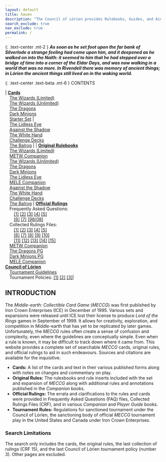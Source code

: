 ```yaml
---
layout: default
title: haven
description: "The Council of Lórien provides Rulebooks, Guides, and Aids for playing the Middle-earth Collectible Card Game." 
search_exclude: true
nav_exclude: true
permalink: /
---
```


{: .text-center .mt-2 }
_**As soon as he set foot upon the far bank of Silverlode a strange feeling had come upon him, and it deepened as he walked on into the Naith: it seemed to him that he had stepped over a bridge of time into a corner of the Eldar Days, and was now walking in a world that was no more. In Rivendell there was memory of ancient things; in Lórien the ancient things still lived on in the waking world.**_

{: .text-center .text-beta .mt-6 }
CONTENTS

| [**Cards**](/cards/)<br>&emsp;[The Wizards (Limited)](/cards/#middle-earth-the-wizards-limited)<br>&emsp;[The Wizards (Unlimited)](/cards/#middle-earth-the-wizards-unlimited)<br>&emsp;[The Dragons](/cards/#middle-earth-the-dragons)<br>&emsp;[Dark Minions](/cards/#middle-earth-dark-minions)<br>&emsp;[Starter Set](/cards/#middle-earth-the-wizards-starter-set) | &emsp;<br>&emsp;[The Lidless Eye](/cards/#middle-earth-the-lidless-eye)<br>&emsp;[Against the Shadow](/cards/#middle-earth-against-the-shadow)<br>&emsp;[The White Hand](/cards/#middle-earth-the-white-hand)<br>&emsp;[Challenge Decks](/cards/#middle-earth-challenge-decks)<br>&emsp;[The Balrog](/cards/#middle-earth-the-balrog) |
| [**Original Rulebooks**](/original/rulebooks/)<br>&emsp;[The Wizards (Limited)](/original/rulebooks/the-wizards-limited)<br>&emsp;[METW Companion](/original/rulebooks/metw-companion-rules)<br>&emsp;[The Wizards (Unlimited)](/original/rulebooks/the-wizards-unlimited)<br>&emsp;[The Dragons](/original/rulebooks/the-dragons)<br>&emsp;[Dark Minions](/original/rulebooks/dark-minions)<br>&emsp;[The Lidless Eye](/original/rulebooks/the-lidless-eye)<br>&emsp;[MELE Companion](/original/rulebooks/mele-companion-rules)<br>&emsp;[Against the Shadow](/original/rulebooks/against-the-shadow)<br>&emsp;[The White Hand](/original/rulebooks/the-white-hand)<br>&emsp;[Challenge Decks](/original/rulebooks/challenge-decks)<br>&emsp;[The Balrog](/original/rulebooks/the-balrog) | [**Official Rulings**](/original/rulings/)<br>&emsp;Frequently Asked Questions:<br>&emsp;&emsp;[\[1\]](/original/rulings/faq-1/) [\[2\]](/original/rulings/faq-2/) [\[3\]](/original/rulings/faq-3/) [\[4\]](/original/rulings/faq-4/) [\[5\]](/original/rulings/faq-5/)<br>&emsp;&emsp;[\[6\]](/original/rulings/faq-6/) [\[7\]](/original/rulings/faq-7/) [\[98/08\]](/original/rulings/faq-9808/)<br>&emsp;Collected Rulings Files:<br>&emsp;&emsp;[\[1\]](/original/rulings/crf-1/) [\[2\]](/original/rulings/crf-2/) [\[3\]](/original/rulings/crf-3/) [\[4\]](/original/rulings/crf-4/) [\[5\]](/original/rulings/crf-5/)<br>&emsp;&emsp;[\[6\]](/original/rulings/crf-6/) [\[7\]](/original/rulings/crf-7/) [\[8\]](/original/rulings/crf-8/) [\[9\]](/original/rulings/crf-9/) [\[10\]](/original/rulings/crf-10/)<br>&emsp;&emsp;[\[11\]](/original/rulings/crf-11/) [\[12\]](/original/rulings/crf-12/) [\[13\]](/original/rulings/crf-13/) [\[14\]](/original/rulings/crf-14/) [\[15\]](/original/rulings/crf-15/)<br>&emsp;[METW Companion](/original/rulings/metw-companion/)<br>&emsp;[The Dragons PG](/original/rulings/metd-player-guide/)<br>&emsp;[Dark Minions PG](/original/rulings/medm-player-guide/)<br>&emsp;[MELE Companion](/original/rulings/mele-companion/)<br>[**Council of Lórien**](/original/tournament/)<br>&emsp;[Tournament Guidelines](/original/tournament/metw-tournament-guidelines/)<br>&emsp;Tournament Policies: [\[1\]](/original/tournament/policy-1/) [\[2\]](/original/tournament/policy-2/) [\[3\]](/original/tournament/policy-3/)|

## INTRODUCTION

The _Middle-earth: Collectible Card Game_ (_MECCG_) was first published by Iron Crown Enterprises (ICE) in December of 1995. Various sets and expansions were released until ICE lost their license to produce _Lord of the Rings_ games in September of 1999. It allows for creativity, exploration, and competition in Middle-earth that has yet to be replicated by later games. Unfortunately, the _MECCG_ rules often create a sense of confusion and complexity, even where the guidelines are conceptually simple. Even when a rule is known, it may be difficult to track down where it came from. This website provides a complete set of searchable _MECCG_ cards, original rules, and official rulings to aid in such endeavours. Sources and citations are available for the inquisitive.

 - **Cards:** A list of the cards and text in their various published forms along with notes on changes and commentary on play.
 - **Original Rules:** The rulesbooks and rule inserts included with the set and expansion of _MECCG_ along with additional rules and annotations published in the _Companion_ books. 
 - **Official Rulings:** The errata and clarifications to the rules and cards were provided in Frequently Asked Questions (FAQ) files,  Collected Rulings Files (CRF), and in  various _Companion_ and _Player Guide_ books.  
 - **Tournament Rules:** Regulations for sanctioned tournament under the Council of Lórien, the  sanctioning body of official _MECCG_ tournament play in the United States and Canada under Iron Crown Enterprises. 

### Search Limitations

The search only includes the cards, the original rules, the last collection of rulings (CRF 15), and the last Council of Lórien tournament policy (number 3). Other pages are excluded.
